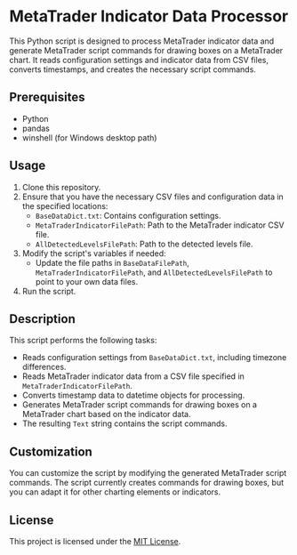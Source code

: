# MetaTrader Indicator Data Processor

This Python script is designed to process MetaTrader indicator data and generate MetaTrader script commands for drawing boxes on a MetaTrader chart. It reads configuration settings and indicator data from CSV files, converts timestamps, and creates the necessary script commands.

## Prerequisites

- Python
- pandas
- winshell (for Windows desktop path)

## Usage

1. Clone this repository.
2. Ensure that you have the necessary CSV files and configuration data in the specified locations:
   - `BaseDataDict.txt`: Contains configuration settings.
   - `MetaTraderIndicatorFilePath`: Path to the MetaTrader indicator CSV file.
   - `AllDetectedLevelsFilePath`: Path to the detected levels file.
3. Modify the script's variables if needed:
   - Update the file paths in `BaseDataFilePath`, `MetaTraderIndicatorFilePath`, and `AllDetectedLevelsFilePath` to point to your own data files.
4. Run the script.

## Description

This script performs the following tasks:

- Reads configuration settings from `BaseDataDict.txt`, including timezone differences.
- Reads MetaTrader indicator data from a CSV file specified in `MetaTraderIndicatorFilePath`.
- Converts timestamp data to datetime objects for processing.
- Generates MetaTrader script commands for drawing boxes on a MetaTrader chart based on the indicator data.
- The resulting `Text` string contains the script commands.

## Customization

You can customize the script by modifying the generated MetaTrader script commands. The script currently creates commands for drawing boxes, but you can adapt it for other charting elements or indicators.

## License

This project is licensed under the [MIT License](LICENSE).

